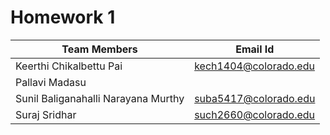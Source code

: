 # Homework 1 

| Team Members | Email Id |
|--------------|----------|
| Keerthi Chikalbettu Pai | kech1404@colorado.edu |
| Pallavi Madasu | |
| Sunil Baliganahalli Narayana Murthy | suba5417@colorado.edu |
| Suraj Sridhar |such2660@colorado.edu |
